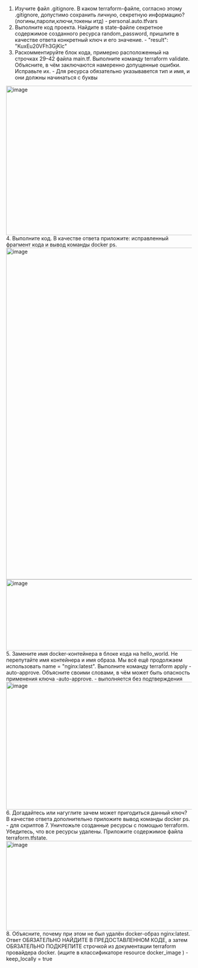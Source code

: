 1. Изучите файл .gitignore. В каком terraform-файле, согласно этому .gitignore, допустимо сохранить личную, секретную информацию?(логины,пароли,ключи,токены итд) - personal.auto.tfvars
2. Выполните код проекта. Найдите в state-файле секретное содержимое созданного ресурса random_password, пришлите в качестве ответа конкретный ключ и его значение. - "result": "KuxEu20VFh3GjKlc"
3. Раскомментируйте блок кода, примерно расположенный на строчках 29–42 файла main.tf. Выполните команду terraform validate. Объясните, в чём заключаются намеренно допущенные ошибки. Исправьте их. - Для ресурса обязательно указывавется тип и имя, и они должны начинаться с буквы
<img width="1437" height="405" alt="image" src="https://github.com/user-attachments/assets/4e8eb1da-c9c4-4cd0-a69a-cd755d74842c" />
4. Выполните код. В качестве ответа приложите: исправленный фрагмент кода и вывод команды docker ps.
<img width="784" height="899" alt="image" src="https://github.com/user-attachments/assets/d07c8bc3-dd54-4b89-b3bf-b8270644148f" />
<img width="2476" height="193" alt="image" src="https://github.com/user-attachments/assets/a6bdf99a-457f-4eac-bd6f-b6c0e0c13a4d" />
5. Замените имя docker-контейнера в блоке кода на hello_world. Не перепутайте имя контейнера и имя образа. Мы всё ещё продолжаем использовать name = "nginx:latest". Выполните команду terraform apply -auto-approve. Объясните своими словами, в чём может быть опасность применения ключа -auto-approve. - выполняется без подтверждения
<img width="2326" height="346" alt="image" src="https://github.com/user-attachments/assets/d0003e55-e7e8-467d-b6b4-a330cb3e5de5" />
6. Догадайтесь или нагуглите зачем может пригодиться данный ключ? В качестве ответа дополнительно приложите вывод команды docker ps. - для скриптов
7. Уничтожьте созданные ресурсы с помощью terraform. Убедитесь, что все ресурсы удалены. Приложите содержимое файла terraform.tfstate.
<img width="994" height="243" alt="image" src="https://github.com/user-attachments/assets/3aef4df3-3984-4b49-b236-8de4938b2756" />
8. Объясните, почему при этом не был удалён docker-образ nginx:latest. Ответ ОБЯЗАТЕЛЬНО НАЙДИТЕ В ПРЕДОСТАВЛЕННОМ КОДЕ, а затем ОБЯЗАТЕЛЬНО ПОДКРЕПИТЕ строчкой из документации terraform провайдера docker. (ищите в классификаторе resource docker_image ) - keep_locally = true

